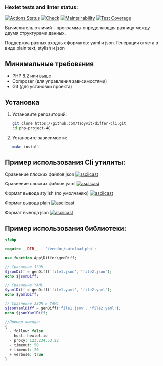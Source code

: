 ### Hexlet tests and linter status:
[![Actions Status](https://github.com/tsoyvit/php-project-48/actions/workflows/hexlet-check.yml/badge.svg)](https://github.com/tsoyvit/php-project-48/actions)
[![Check](https://github.com/tsoyvit/php-project-48/actions/workflows/check.yml/badge.svg)](https://github.com/tsoyvit/php-project-48/actions/workflows/check.yml)
[![Maintainability](https://api.codeclimate.com/v1/badges/00ddf00092642a675397/maintainability)](https://codeclimate.com/github/tsoyvit/php-project-48/maintainability)
[![Test Coverage](https://api.codeclimate.com/v1/badges/00ddf00092642a675397/test_coverage)](https://codeclimate.com/github/tsoyvit/php-project-48/test_coverage)

Вычислитель отличий – программа, определяющая разницу между двумя структурами данных.

Поддержка разных входных форматов: yaml и json. 
Генерация отчета в виде plain text, stylish и json

## Минимальные требования

- PHP 8.2 или выше
- Composer (для управления зависимостями)
- Git (для установки проекта)

## Установка

1. Установите репозиторий:

   ```bash
   git clone https://github.com/tsoyvit/differ-cli.git
   cd php-project-48
   ```

2. Установите зависимости:

   ```bash
   make install
   ```

## Пример использования Cli утилиты:

Сравнение плоских файлов json
[![asciicast](https://asciinema.org/a/FJoqOIULlkkrMNTZbcSGwDw2Q.svg)](https://asciinema.org/a/FJoqOIULlkkrMNTZbcSGwDw2Q)

Сравнение плоских файлов yaml
[![asciicast](https://asciinema.org/a/06WdT0MCXgXHn3PdSZCbJrLnU.svg)](https://asciinema.org/a/06WdT0MCXgXHn3PdSZCbJrLnU)

Формат вывода stylish (по умолчанию)
[![asciicast](https://asciinema.org/a/HvXuseXdiGiJCbKqd2TeXry66.svg)](https://asciinema.org/a/HvXuseXdiGiJCbKqd2TeXry66)

Формат вывода plain
[![asciicast](https://asciinema.org/a/SqpfpL6MoUyEsWW79TetsWziR.svg)](https://asciinema.org/a/SqpfpL6MoUyEsWW79TetsWziR)

Формат вывода json
[![asciicast](https://asciinema.org/a/xBYaPH53YNUUrFbunU3oP8GMu.svg)](https://asciinema.org/a/xBYaPH53YNUUrFbunU3oP8GMu)

## Пример использования библиотеки:

```php
<?php

require __DIR__ . '/vendor/autoload.php';

use function App\Differ\genDiff;

// Сравнение JSON
$jsonDiff = genDiff('file1.json', 'file2.json');
echo $jsonDiff;

// Сравнение YAML
$yamlDiff = genDiff('file1.yaml', 'file2.yaml');
echo $yamlDiff;

// Сравнение JSON и YAML
$jsonYamlDiff = genDiff('file1.json', 'file2.yaml');
echo $jsonYamlDiff;

//Пример вывода:
{
  - follow: false
    host: hexlet.io
  - proxy: 123.234.53.22
  - timeout: 50
  + timeout: 20
  + verbose: true
}
